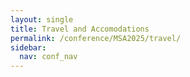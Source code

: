 ```yaml
---
layout: single
title: Travel and Accomodations
permalink: /conference/MSA2025/travel/
sidebar:
  nav: conf_nav
---
```


